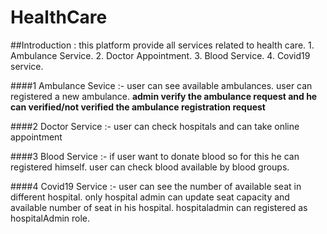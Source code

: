 # HealthCare

##Introduction :
    this platform provide all services related to health care.
    1. Ambulance Service.
    2. Doctor Appointment.
    3. Blood Service.
    4. Covid19 service.
    
####1 Ambulance Sevice :- user can see available ambulances.
                          user can registered a new ambulance.
                              **admin verify the ambulance request and he can verified/not verified the ambulance registration request**
                              
####2 Doctor Service :- user can check hospitals and can take online appointment

####3 Blood Service :- if user want to donate blood so for this he can registered himself.
                       user can check blood available by blood groups.
                       
####4 Covid19 Service :- user can see the number of available seat in different hospital.
                         only hospital admin can update seat capacity and available number of seat in his hospital.
                         hospitaladmin can registered as hospitalAdmin role.
                       
                               
